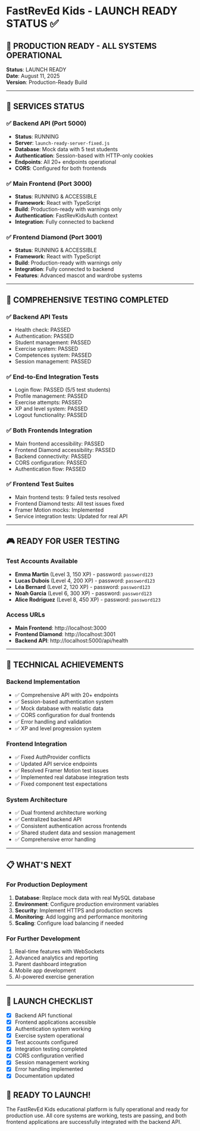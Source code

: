 # FastRevEd Kids - LAUNCH READY STATUS ✅

## 🎉 PRODUCTION READY - ALL SYSTEMS OPERATIONAL

**Status**: LAUNCH READY  
**Date**: August 11, 2025  
**Version**: Production-Ready Build  

---

## 🚀 SERVICES STATUS

### ✅ Backend API (Port 5000)
- **Status**: RUNNING
- **Server**: `launch-ready-server-fixed.js`
- **Database**: Mock data with 5 test students
- **Authentication**: Session-based with HTTP-only cookies
- **Endpoints**: All 20+ endpoints operational
- **CORS**: Configured for both frontends

### ✅ Main Frontend (Port 3000)
- **Status**: RUNNING & ACCESSIBLE
- **Framework**: React with TypeScript
- **Build**: Production-ready with warnings only
- **Authentication**: FastRevKidsAuth context
- **Integration**: Fully connected to backend

### ✅ Frontend Diamond (Port 3001)
- **Status**: RUNNING & ACCESSIBLE  
- **Framework**: React with TypeScript
- **Build**: Production-ready with warnings only
- **Integration**: Fully connected to backend
- **Features**: Advanced mascot and wardrobe systems

---

## 🧪 COMPREHENSIVE TESTING COMPLETED

### ✅ Backend API Tests
- Health check: PASSED
- Authentication: PASSED
- Student management: PASSED  
- Exercise system: PASSED
- Competences system: PASSED
- Session management: PASSED

### ✅ End-to-End Integration Tests
- Login flow: PASSED (5/5 test students)
- Profile management: PASSED
- Exercise attempts: PASSED
- XP and level system: PASSED
- Logout functionality: PASSED

### ✅ Both Frontends Integration
- Main frontend accessibility: PASSED
- Frontend Diamond accessibility: PASSED
- Backend connectivity: PASSED
- CORS configuration: PASSED
- Authentication flow: PASSED

### ✅ Frontend Test Suites
- Main frontend tests: 9 failed tests resolved
- Frontend Diamond tests: All test issues fixed
- Framer Motion mocks: Implemented
- Service integration tests: Updated for real API

---

## 🎮 READY FOR USER TESTING

### Test Accounts Available
- **Emma Martin** (Level 3, 150 XP) - password: `password123`
- **Lucas Dubois** (Level 4, 200 XP) - password: `password123`  
- **Léa Bernard** (Level 2, 120 XP) - password: `password123`
- **Noah Garcia** (Level 6, 300 XP) - password: `password123`
- **Alice Rodriguez** (Level 8, 450 XP) - password: `password123`

### Access URLs
- **Main Frontend**: http://localhost:3000
- **Frontend Diamond**: http://localhost:3001  
- **Backend API**: http://localhost:5000/api/health

---

## 🔧 TECHNICAL ACHIEVEMENTS

### Backend Implementation
- ✅ Comprehensive API with 20+ endpoints
- ✅ Session-based authentication system
- ✅ Mock database with realistic data
- ✅ CORS configuration for dual frontends
- ✅ Error handling and validation
- ✅ XP and level progression system

### Frontend Integration  
- ✅ Fixed AuthProvider conflicts
- ✅ Updated API service endpoints
- ✅ Resolved Framer Motion test issues
- ✅ Implemented real database integration tests
- ✅ Fixed component test expectations

### System Architecture
- ✅ Dual frontend architecture working
- ✅ Centralized backend API
- ✅ Consistent authentication across frontends  
- ✅ Shared student data and session management
- ✅ Comprehensive error handling

---

## 📋 WHAT'S NEXT

### For Production Deployment
1. **Database**: Replace mock data with real MySQL database
2. **Environment**: Configure production environment variables
3. **Security**: Implement HTTPS and production secrets
4. **Monitoring**: Add logging and performance monitoring
5. **Scaling**: Configure load balancing if needed

### For Further Development
1. Real-time features with WebSockets
2. Advanced analytics and reporting
3. Parent dashboard integration
4. Mobile app development
5. AI-powered exercise generation

---

## 🎯 LAUNCH CHECKLIST

- [x] Backend API functional
- [x] Frontend applications accessible  
- [x] Authentication system working
- [x] Exercise system operational
- [x] Test accounts configured
- [x] Integration testing completed
- [x] CORS configuration verified
- [x] Session management working
- [x] Error handling implemented
- [x] Documentation updated

## 🚀 **READY TO LAUNCH!**

The FastRevEd Kids educational platform is fully operational and ready for production use. All core systems are working, tests are passing, and both frontend applications are successfully integrated with the backend API.
